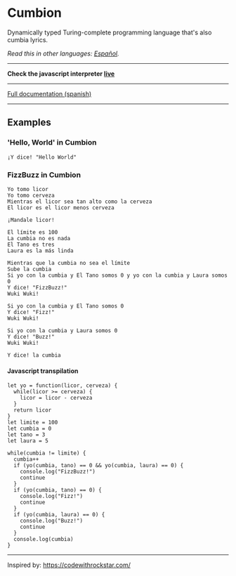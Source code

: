 # Cumbion

Dynamically typed Turing-complete programming language that's also cumbia lyrics.

*Read this in other languages: [Español](README.md).*

------

**Check the javascript interpreter [live](https://patopitaluga.github.io/cumbion/)**

------

[Full documentation (spanish)](https://github.com/patopitaluga/cumbion/blob/master/DOCUMENTATION.md)

------

## Examples

### 'Hello, World' in Cumbion
```
¡Y dice! "Hello World"
```

### FizzBuzz in Cumbion

```
Yo tomo licor
Yo tomo cerveza
Mientras el licor sea tan alto como la cerveza
El licor es el licor menos cerveza

¡Mandale licor!

El límite es 100
La cumbia no es nada
El Tano es tres
Laura es la más linda

Mientras que la cumbia no sea el límite
Sube la cumbia
Si yo con la cumbia y El Tano somos 0 y yo con la cumbia y Laura somos 0
Y dice! "FizzBuzz!"
Wuki Wuki!

Si yo con la cumbia y El Tano somos 0
Y dice! "Fizz!"
Wuki Wuki!

Si yo con la cumbia y Laura somos 0
Y dice! "Buzz!"
Wuki Wuki!

Y dice! la cumbia
```

#### Javascript transpilation
```
let yo = function(licor, cerveza) {
  while(licor >= cerveza) {
    licor = licor - cerveza
  }
  return licor
}
let limite = 100
let cumbia = 0
let tano = 3
let laura = 5

while(cumbia != limite) {
  cumbia++
  if (yo(cumbia, tano) == 0 && yo(cumbia, laura) == 0) {
    console.log("FizzBuzz!")
    continue
  }
  if (yo(cumbia, tano) == 0) {
    console.log("Fizz!")
    continue
  }
  if (yo(cumbia, laura) == 0) {
    console.log("Buzz!")
    continue
  }
  console.log(cumbia)
}
```

------

Inspired by: https://codewithrockstar.com/
